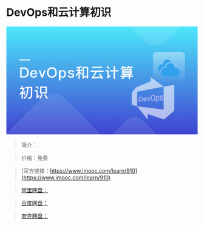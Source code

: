 # DevOps和云计算初识

![img](../../assets/5fe442fe00010ea505400304.jpg)

> 简介：

> 价格：免费

> [官方链接：https://www.imooc.com/learn/910](https://www.imooc.com/learn/910)

> [阿里网盘：]()

> [百度网盘：]()

> [夸克网盘：]()
